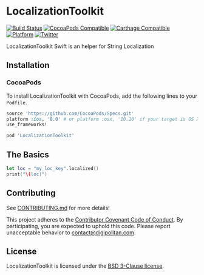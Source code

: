 LocalizationToolkit
=================================

[![Build Status](https://travis-ci.org/Digipolitan/localization-toolkit.svg?branch=master)](https://travis-ci.org/Digipolitan/localization-toolkit)
[![CocoaPods Compatible](https://img.shields.io/cocoapods/v/LocalizationToolkit.svg)](https://img.shields.io/cocoapods/v/LocalizationToolkit.svg)
[![Carthage Compatible](https://img.shields.io/badge/Carthage-compatible-4BC51D.svg?style=flat)](https://github.com/Carthage/Carthage)
[![Platform](https://img.shields.io/cocoapods/p/LocalizationToolkit.svg?style=flat)](http://cocoadocs.org/docsets/LocalizationToolkit)
[![Twitter](https://img.shields.io/badge/twitter-@Digipolitan-blue.svg?style=flat)](http://twitter.com/Digipolitan)

LocalizationToolkit Swift is an helper for String Localization

## Installation

### CocoaPods

To install LocalizationToolkit with CocoaPods, add the following lines to your `Podfile`.

```ruby
source 'https://github.com/CocoaPods/Specs.git'
platform :ios, '8.0' # or platform :osx, '10.10' if your target is OS X.
use_frameworks!

pod 'LocalizationToolkit'
```

## The Basics

```swift
let loc = "my_loc_key".localized()
print("\(loc)")
```

## Contributing

See [CONTRIBUTING.md](CONTRIBUTING.md) for more details!

This project adheres to the [Contributor Covenant Code of Conduct](CODE_OF_CONDUCT.md).
By participating, you are expected to uphold this code. Please report
unacceptable behavior to [contact@digipolitan.com](mailto:contact@digipolitan.com).

## License

LocalizationToolkit is licensed under the [BSD 3-Clause license](LICENSE).

